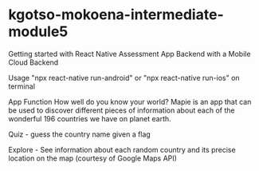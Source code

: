 # kgotso-mokoena-intermediate-module5
Getting started with React Native Assessment 
App Backend with a Mobile Cloud Backend

Usage
"npx react-native run-android" or "npx react-native run-ios" on terminal

App Function
How well do you know your world? Mapie is an app that can be used to discover different pieces of information about each of the wonderful 196 countries we have on planet earth.

Quiz - guess the country name given a flag

Explore - See information about each random country and its precise location on the map (courtesy of Google Maps API)

